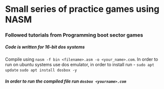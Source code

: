 # Small series of practice games using NASM
### Followed tutorials from Programming boot sector games
##### Code is written for 16-bit dos systems
Compile using ```nasm -f bin <filename>.asm -o <your_name>.com```. 
In order to run on ubuntu systems use dos emulator, in order to install run - 
```sudo apt update```
```sudo apt install dosbox -y```
##### In order to run the compiled file run ```dosbox <yourname>.com```
